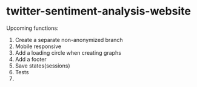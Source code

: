 # twitter-sentiment-analysis-website
Upcoming functions:
1. Create a separate non-anonymized branch
2. Mobile responsive
3. Add a loading circle when creating graphs
4. Add a footer
5. Save states(sessions)
6. Tests
7. 
